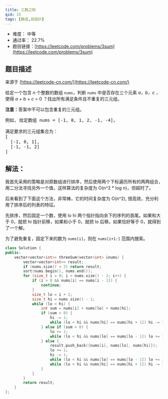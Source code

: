 ```yaml
---
title: 三数之和
qid: 15
tags: [数组,双指针]
---
```



- 难度： 中等
- 通过率： 22.7%
- 题目链接：[https://leetcode.com/problems/3sum](https://leetcode.com/problems/3sum)


## 题目描述

来源于 [https://leetcode-cn.com/](https://leetcode-cn.com/)

<p>给定一个包含 <em>n</em> 个整数的数组&nbsp;<code>nums</code>，判断&nbsp;<code>nums</code>&nbsp;中是否存在三个元素 <em>a，b，c ，</em>使得&nbsp;<em>a + b + c = </em>0 ？找出所有满足条件且不重复的三元组。</p>

<p><strong>注意：</strong>答案中不可以包含重复的三元组。</p>

<pre>例如, 给定数组 nums = [-1, 0, 1, 2, -1, -4]，

满足要求的三元组集合为：
[
  [-1, 0, 1],
  [-1, -1, 2]
]
</pre>


## 解法：

我首先采用的策略是对原数组进行排序，然后使用两个下标遍历所有的两两组合，用二分法寻找另外一个值，这样算法的复杂度为 O(n^2 * log n)，但超时了。

后来看到了下面这个方法，非常棒，它的时间复杂度为 O(n^2), 很高效，充分利用了排序后的列表的特征。

先排序，然后固定一个数，使用 lo hi 两个指针指向余下的序列的首尾。如果和大于 0，就把 hi 指针前移，如果和小于 0，就把 lo 后移。如果恰好等于 0，就得到了一个解。

为了避免重复，固定下来的数为 `nums[i]`，则在 `nums[i+1:]` 范围内搜索。

```c++
class Solution {
public:
    vector<vector<int>> threeSum(vector<int> &nums) {
        vector<vector<int>> result;
        if (nums.size() < 3) return result;
        sort(nums.begin(), nums.end());
        for (size_t i = 0; i < nums.size() - 2; i++) {
            if (i > 0 && nums[i] == nums[i - 1]) {
                continue;
            }
            size_t lo = i + 1;
            size_t hi = nums.size() - 1;
            while (lo < hi) {
                int sum = nums[i] + nums[lo] + nums[hi];
                if (sum > 0) {
                    hi -= 1;
                    while (lo < hi && nums[hi] == nums[hi + 1]) hi -= 1;
                } else if (sum < 0) {
                    lo += 1;
                    while (lo < hi && nums[lo] == nums[lo - 1]) lo += 1;
                } else {
                    result.push_back({nums[i], nums[lo], nums[hi]});
                    lo += 1;
                    hi -= 1;
                    while (lo < hi && nums[lo] == nums[lo - 1]) lo += 1;
                    while (lo < hi && nums[hi] == nums[hi + 1]) hi -= 1;
                }
            }
        }
        return result;
    }
};
```